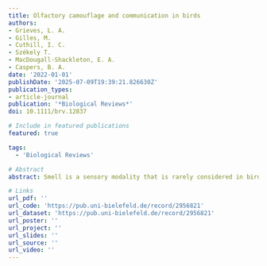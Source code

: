 ```yaml
---
title: Olfactory camouflage and communication in birds
authors:
- Grieves, L. A.
- Gilles, M.
- Cuthill, I. C.
- Székely T.
- MacDougall-Shackleton, E. A.
- Caspers, B. A.
date: '2022-01-01'
publishDate: '2025-07-09T19:39:21.826630Z'
publication_types:
- article-journal
publication: '*Biological Reviews*'
doi: 10.1111/brv.12837

# Include in featured publications
featured: true

tags:
  - 'Biological Reviews'

# Abstract
abstract: Smell is a sensory modality that is rarely considered in birds, but evidence is mounting that olfaction is an important aspect of avian behaviour and ecology. The uropygial gland produces an odoriferous secretion (preen oil) that can differ seasonally and between the sexes. These differences are hypothesized to function in olfactory camouflage, i.e. minimizing detection by nest predators (olfactory crypsis hypothesis), and/or intraspecific olfactory communication, particularly during breeding (sex semiochemical hypothesis). However, evidence for seasonal and sex differences in preen oil is mixed, with some studies finding differences and others not, and direct evidence for the putative function(s) of seasonal variation and sex differences in preen oil remains limited. We conducted a systematic review of the evidence for such changes in preen oil chemical composition, finding seasonal differences in 95% of species (57/60 species in 35 studies) and sex differences in 47% of species (28/59 species in 46 studies). We then conducted phylogenetic comparative analyses using data from 59 bird species to evaluate evidence for both the olfactory crypsis and sex semiochemical hypotheses. Seasonal differences were more likely in the incubating than non-incubating sex in ground-nesting species, but were equally likely regardless of incubation strategy in non-ground-nesting species. This result supports the olfactory crypsis hypothesis, if ground nesters are more vulnerable to olfactorily searching predators than non-ground nesters. Sex differences were more likely in species with uniparental than biparental incubation and during breeding than non-breeding, consistent with both the olfactory crypsis and sex semiochemical hypotheses. At present, the data do not allow us to disentangle these two hypotheses, but we provide recommendations that will enable researchers to do so.

# Links
url_pdf: ''
url_code: 'https://pub.uni-bielefeld.de/record/2956821'
url_dataset: 'https://pub.uni-bielefeld.de/record/2956821'
url_poster: ''
url_project: ''
url_slides: ''
url_source: ''
url_video: ''
---
```


